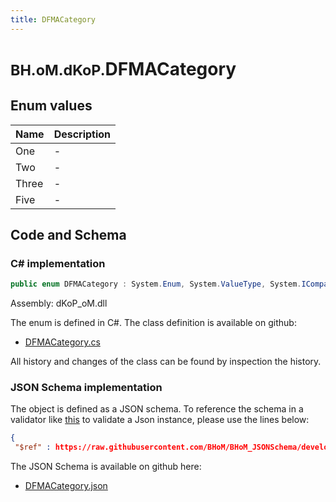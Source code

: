 ```yaml
---
title: DFMACategory
---
```


# <small>BH.oM.dKoP.</small>**DFMACategory**



## Enum values

| Name            | Description                                                    |
|-----------------|----------------------------------------------------------------|
| One |  -  |
| Two |  -  |
| Three |  -  |
| Five |  -  |


## Code and Schema

### C# implementation

``` C# title="C#"
public enum DFMACategory : System.Enum, System.ValueType, System.IComparable, System.ISpanFormattable, System.IFormattable, System.IConvertible
```

Assembly: dKoP_oM.dll

The enum is defined in C#. The class definition is available on github:

- [DFMACategory.cs](https://github.com/BHoM/dKoP_Toolkit/blob/develop/dKoP_oM/AdministrativeInformation\Enums\DFMACategory.cs)

All history and changes of the class can be found by inspection the history.
### JSON Schema implementation

The object is defined as a JSON schema. To reference the schema in a validator like [this](https://www.jsonschemavalidator.net/) to validate a Json instance, please use the lines below:

``` json title="JSON Schema"
{
 "$ref" : https://raw.githubusercontent.com/BHoM/BHoM_JSONSchema/develop/dKoP_oM/DFMACategory.json}
```

The JSON Schema is available on github here:

- [DFMACategory.json](https://github.com/BHoM/BHoM_JSONSchema/blob/develop/dKoP_oM/DFMACategory.json)
